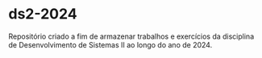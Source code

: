# ds2-2024
Repositório criado a fim de armazenar trabalhos e exercícios da disciplina de Desenvolvimento de Sistemas II ao longo do ano de 2024.
